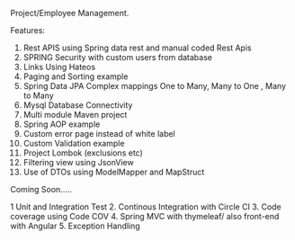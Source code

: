 Project/Employee Management.

Features:

1. Rest APIS using Spring data rest and manual coded Rest Apis
2. SPRING Security with custom users from database
3. Links Using Hateos
4. Paging and Sorting example
5. Spring Data JPA Complex mappings One to Many, Many to One , Many to Many
6. Mysql Database Connectivity
7. Multi module Maven project
8. Spring AOP example
9. Custom error page instead of white label
10. Custom Validation example
11. Project Lombok (exclusions etc)
12. Filtering view using JsonView
13. Use of DTOs using ModelMapper and MapStruct

Coming Soon.....

1  Unit and Integration Test
2. Continous Integration with Circle CI
3. Code coverage using Code COV
4. Spring MVC with thymeleaf/ also front-end with Angular
5. Exception Handling 

